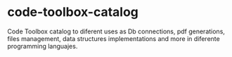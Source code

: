 # code-toolbox-catalog
Code Toolbox catalog to diferent uses as Db connections, pdf generations, files management, data structures implementations and more in diferente programming languajes.
